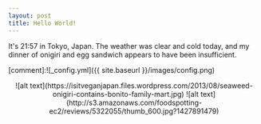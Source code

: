 ```yaml
---
layout: post
title: Hello World!
---
```


It's 21:57 in Tokyo, Japan. The weather was clear and cold today, and my dinner of onigiri and egg sandwich appears to have been insufficient.

[comment]:![_config.yml]({{ site.baseurl }}/images/config.png)
<p align="center">
	![alt text](https://isitveganjapan.files.wordpress.com/2013/08/seaweed-onigiri-contains-bonito-family-mart.jpg)
	![alt text](http://s3.amazonaws.com/foodspotting-ec2/reviews/5322055/thumb_600.jpg?1427891479)
</p>

